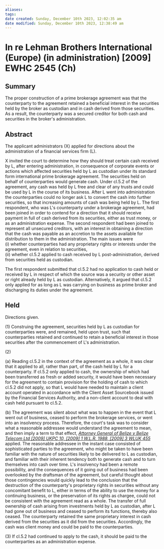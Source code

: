 ```yaml
---
aliases: 
tags: 
date created: Sunday, December 10th 2023, 12:02:35 am
date modified: Sunday, December 10th 2023, 12:38:49 am
---
```


# In re Lehman Brothers International (Europe) (in administration) [2009] EWHC 2545 (Ch)

## Summary

The proper construction of a prime brokerage agreement was that the counterparty to the agreement retained a beneficial interest in the securities held by the broker as custodian and in cash derived from those securities. As a result, the counterparty was a secured creditor for both cash and securities in the broker's administration.

## Abstract

The applicant administrators (X) applied for directions about the administration of a financial services firm (L).

X invited the court to determine how they should treat certain cash received by L, after entering administration, in consequence of corporate events or actions which affected securities held by L as custodian under its standard form international prime brokerage agreement. The securities held on behalf of counterparties would generate cash. Under cl.5.2 of the agreement, any cash was held by L free and clear of any trusts and could be used by L in the course of its business. After L went into administration the counterparties could no longer ask L to convert the cash into further securities, so that increasing amounts of cash was being held by L. The first respondent, who was L's counterparty under a brokerage agreement, had been joined in order to contend for a direction that it should receive payment in full of cash derived from its securities, either as trust money, or as an administration expense. The second respondent had been joined to represent all unsecured creditors, with an interest in obtaining a direction that the cash was payable as an accretion to the assets available for distribution to them in the administration. The main issues were  
(i) whether counterparties had any proprietary rights or interests under the agreement, even in relation to securities,  
(ii) whether cl.5.2 applied to cash received by L post-administration, derived from securities held as custodian.

The first respondent submitted that cl.5.2 had no application to cash held or received by L in respect of which the source was a security or other asset or right already held by L as custodian. Alternatively, it argued that cl.5.2 only applied for as long as L was carrying on business as prime broker and discharging its duties under the agreement.

## Held

Directions given.

(1) Construing the agreement, securities held by L as custodian for counterparties were, and remained, held upon trust, such that counterparties retained and continued to retain a beneficial interest in those securities after the commencement of L's administration.

(2)

(a) Reading cl.5.2 in the context of the agreement as a whole, it was clear that it applied to all, rather than part, of the cash held by L for a counterparty. If cl.5.2 only applied to cash, the ownership of which had been transferred as fresh or added security, it would have been necessary for the agreement to contain provision for the holding of cash to which cl.5.2 did not apply, so that L would have needed to maintain a client account operated in accordance with the Client Asset Sourcebook issued by the Financial Services Authority, and a non-client account to deal with cash held pursuant to cl.5.2.

(b) The agreement was silent about what was to happen in the event that L went out of business, ceased to perform the brokerage services, or went into an insolvency process. Therefore, the court's task was to consider what a reasonable addressee would understand the agreement to mean, and then imply a term to that effect, _[Attorney General of Belize v Belize Telecom Ltd [2009] UKPC 10, [2009] 1 W.L.R. 1988, [2009] 3 WLUK 455](https://uk.westlaw.com/Document/I24BC6E50182C11DE81DCC41096742778/View/FullText.html?originationContext=document&transitionType=DocumentItem&ppcid=aed51254a5594b08af1e6cc912b213d4&contextData=(sc.Default))_ applied. The reasonable addressee in the instant case consisted of sophisticated parties to the agreement, who might be taken to have been familiar with the nature of securities likely to be delivered to L as custodian, and familiar with their inherent tendency both to generate cash and to turn themselves into cash over time. L's insolvency had been a remote possibility, and the consequences of it going out of business had been overlooked by the draftsman of the agreement, but careful thought about those contingencies would quickly lead to the conclusion that the destruction of the counterparty's proprietary rights in securities without any concomitant benefit to L, either in terms of the ability to use the money for a continuing business, or the preservation of its rights as chargee, could not be consistent with the agreement read as a whole. The transfer of full ownership of cash arising from investments held by L as custodian, after L had gone out of business and ceased to perform its functions, thereby also ceased. The counterparty retained the same proprietary interest in cash derived from the securities as it did from the securities. Accordingly, the cash was client money and could be paid to the counterparties.

(3) If cl.5.2 had continued to apply to the cash, it should be paid to the counterparties as an administration expense.
